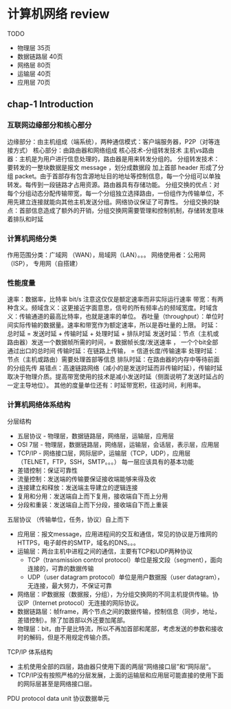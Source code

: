 # 计算机网络 review

TODO
- 物理层 35页 
- 数据链路层 40页
- 网络层 80页
- 运输层 40页
- 应用层 70页


## chap-1 Introduction
### 互联网边缘部分和核心部分
边缘部分：由主机组成（端系统），两种通信模式：客户端服务器，P2P（对等连接方式）
核心部分：由路由器和网络组成 核心技术-分组转发技术
主机vs路由器：主机是为用户进行信息处理的，路由器是用来转发分组的。
分组转发技术：要转发的一整块数据是报文 message ，划分成数据段 加上首部 header 形成了分组 packet。由于首部存有包含源地址目的地址等控制信息，每一个分组可以单独转发。每传到一段链路才占用资源。路由器具有存储功能。
分组交换的优点：对每个分组动态分配传输带宽，每一个分组独立选择路由，一份组作为传输单位，不用先建立连接就能向其他主机发送分组。网络协议保证了可靠性。
分组交换的缺点：首部信息造成了额外的开销，分组交换网需要管理和控制机制，存储转发意味着排队和时延

### 计算机网络分类
作用范围分类：广域网 （WAN），局域网（LAN）。。。
网络使用者：公用网（ISP）， 专用网（自搭建）

### 性能度量
速率：数据率，比特率 bit/s 注意这仅仅是额定速率而非实际运行速率
带宽：有两种含义。频域含义：这更接近字面意思，信号的所有频率占的频域宽度。时域含义：传输通道的最高比特率，也就是速率的单位。
吞吐量（throughput）：单位时间实际传输的数据量。速率和带宽作为额定速率，所以是吞吐量的上限。
时延：总时延 = 发送时延 + 传输时延 + 处理时延 + 排队时延
发送时延：节点（主机或路由器）发送一个数据帧所需的时间，= 数据帧长度/发送速率 ， 一个个bit全部通过出口的总时间
传输时延：在链路上传输， = 信道长度/传输速率
处理时延：节点（主机或路由）需要处理首部等信息
排队时延：在路由器的内存中等待前面的分组先传
易错点：高速链路网络（减小的是发送时延而非传输时延），传输时延取决于物理介质。提高带宽使用的技术是减小发送时延（侧面说明了发送时延占的一定主导地位）。
其他的度量单位还有：时延带宽积，往返时间，利用率。

### 计算机网络体系结构
分层结构
- 五层协议 - 物理层，数据链路层，网络层，运输层，应用层
- OSI 7层 - 物理层，数据链路层，网络层，运输层，会话层，表示层，应用层
- TCP/IP - 网络接口层，网际层IP，运输层（TCP，UDP），应用层（TELNET，FTP，SSH，SMTP。。。）
每一层应该具有的基本功能
- 差错控制：保证可靠性
- 流量控制：发送端的传输要保证接收端能够来得及收
- 连接建立和释放：发送端主导建立的逻辑连接
- 复用和分用：发送端自上而下复用，接收端自下而上分用
- 分段和重装：发送端自上而下分段，接收端自下而上重装

五层协议 （传输单位，任务，协议）自上而下
- 应用层：报文message，应用进程间的交互和通信，常见的协议是万维网的HTTPS，电子邮件的SMTP，域名的DNS。。。
- 运输层：两台主机中进程之间的通信，主要有TCP和UDP两种协议
	- TCP（transmission control protocol）单位是报文段（segment），面向连接的，可靠的数据传输
	- UDP（user datagram protocol）单位是用户数据报（user datagram），无连接，最大努力，不保证可靠
- 网络层：IP数据报（数据报，分组），为分组交换网的不同主机提供传输。协议IP（Internet protocol）无连接的网际协议。
- 数据链路层：帧frame，两个节点之间的数据传输，控制信息（同步，地址，差错控制）。除了加首部以外还要加尾部。
- 物理层：bit，由于是比特流，所以不再加首部和尾部，考虑发送的参数和接收时的解码，但是不用规定传输介质。

TCP/IP 体系结构
- 主机使用全部的四层，路由器只使用下面的两层“网络接口层”和“网际层”。
- TCP/IP没有按照严格的分层发展，上面的运输层和应用层可能直接的使用下面的网际层甚至是网络接口层。

PDU protocol data unit 协议数据单元

